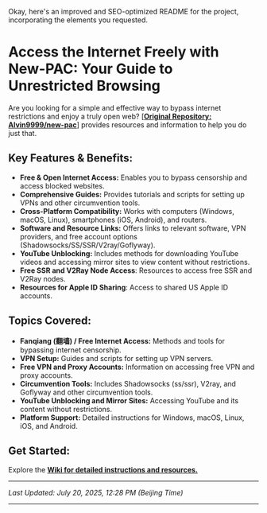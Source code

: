 Okay, here's an improved and SEO-optimized README for the project, incorporating the elements you requested.

# Access the Internet Freely with New-PAC: Your Guide to Unrestricted Browsing

Are you looking for a simple and effective way to bypass internet restrictions and enjoy a truly open web? [**[Original Repository: Alvin9999/new-pac](https://github.com/Alvin9999/new-pac)**] provides resources and information to help you do just that.

## Key Features & Benefits:

*   **Free & Open Internet Access:** Enables you to bypass censorship and access blocked websites.
*   **Comprehensive Guides:** Provides tutorials and scripts for setting up VPNs and other circumvention tools.
*   **Cross-Platform Compatibility:** Works with computers (Windows, macOS, Linux), smartphones (iOS, Android), and routers.
*   **Software and Resource Links:** Offers links to relevant software, VPN providers, and free account options (Shadowsocks/SS/SSR/V2ray/Goflyway).
*   **YouTube Unblocking:** Includes methods for downloading YouTube videos and accessing mirror sites to view content without restrictions.
*   **Free SSR and V2Ray Node Access**: Resources to access free SSR and V2Ray nodes.
*   **Resources for Apple ID Sharing**: Access to shared US Apple ID accounts.

## Topics Covered:

*   **Fanqiang (翻墙) / Free Internet Access:** Methods and tools for bypassing internet censorship.
*   **VPN Setup:** Guides and scripts for setting up VPN servers.
*   **Free VPN and Proxy Accounts:** Information on accessing free VPN and proxy accounts.
*   **Circumvention Tools:** Includes Shadowsocks (ss/ssr), V2ray, and Goflyway and other circumvention tools.
*   **YouTube Unblocking and Mirror Sites:** Accessing YouTube and its content without restrictions.
*   **Platform Support:** Detailed instructions for Windows, macOS, Linux, iOS, and Android.

## Get Started:

Explore the [**Wiki for detailed instructions and resources.**](https://github.com/Alvin9999/new-pac/wiki)

---

*Last Updated: July 20, 2025, 12:28 PM (Beijing Time)*

---